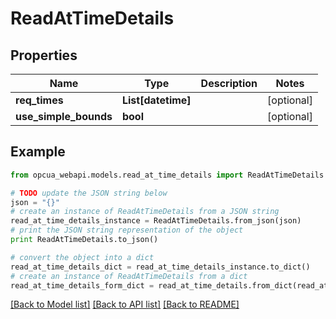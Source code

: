 # ReadAtTimeDetails


## Properties
Name | Type | Description | Notes
------------ | ------------- | ------------- | -------------
**req_times** | **List[datetime]** |  | [optional] 
**use_simple_bounds** | **bool** |  | [optional] 

## Example

```python
from opcua_webapi.models.read_at_time_details import ReadAtTimeDetails

# TODO update the JSON string below
json = "{}"
# create an instance of ReadAtTimeDetails from a JSON string
read_at_time_details_instance = ReadAtTimeDetails.from_json(json)
# print the JSON string representation of the object
print ReadAtTimeDetails.to_json()

# convert the object into a dict
read_at_time_details_dict = read_at_time_details_instance.to_dict()
# create an instance of ReadAtTimeDetails from a dict
read_at_time_details_form_dict = read_at_time_details.from_dict(read_at_time_details_dict)
```
[[Back to Model list]](../README.md#documentation-for-models) [[Back to API list]](../README.md#documentation-for-api-endpoints) [[Back to README]](../README.md)


